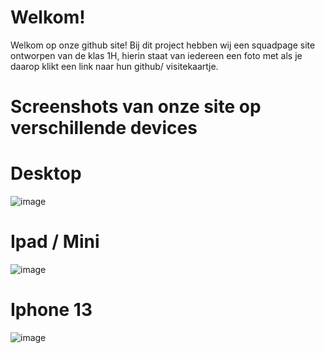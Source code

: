 # Welkom!

Welkom op onze github site! Bij dit project hebben wij een squadpage site ontworpen van de klas 1H, hierin staat van iedereen een foto met als je daarop klikt een link naar hun github/ visitekaartje.


# Screenshots van onze site op verschillende devices

# Desktop
![image](https://github.com/user-attachments/assets/f043acc6-b80d-4181-858b-205f0aaae369)

# Ipad / Mini

![image](https://github.com/user-attachments/assets/2a5eb829-7fe1-4b42-8681-6efd55ce2a3a)

# Iphone 13

![image](https://github.com/user-attachments/assets/7216a997-b4b3-4c66-a5d7-b501bbda8406)






